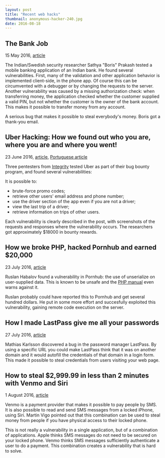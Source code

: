 ```yaml
---
layout: post
title: "Recent web hacks"
thumbnail: anonymous-hacker-240.jpg
date: 2016-08-18
---
```



## The Bank Job

15 May 2016, [article](https://boris.in/blog/2016/the-bank-job/)

The Indian/Swedish security researcher Sathya "Boris" Prakash tested a mobile banking application of an Indian bank. He found several vulnerabilities. First, many of the validation and other application behavior is implemented client-side, in the phone app. Of course this can be circumvented with a debugger or by changing the requests to the server. Another vulnerability was caused by a missing authorization check: when transferring money, the application checked whether the customer supplied a valid PIN, but not whether the customer is the owner of the bank account. This makes it possible to transfer money from any account.

A serious bug that makes it possible to steal everybody's money. Boris got a thank-you email.

## Uber Hacking: How we found out who you are, where you are and where you went!

23 June 2016, [article](https://labs.integrity.pt/articles/uber-hacking-how-we-found-out-who-you-are-where-you-are-and-where-you-went/), [Portuguese article](http://futurebehind.com/a-boleia-dos-bugs-da-uber/)

Three pentesters from [Integrity](https://www.integrity.pt/) tested Uber as part of their bug bounty program, and found several vulnerabilities:

It is possible to:
* brute-force promo codes;
* retrieve other users' email address and phone number;
* use the driver section of the app even if you are not a driver;
* view the last trip of a driver;
* retrieve information on trips of other users.

Each vulnerability is clearly described in the post, with screenshots of the requests and responses where the vulnerability occurs. The researchers got approximately $18000 in bounty rewards.

## How we broke PHP, hacked Pornhub and earned $20,000

23 July 2016, [article](https://www.evonide.com/how-we-broke-php-hacked-pornhub-and-earned-20000-dollar/)

Ruslan Habalov found a vulnerability in Pornhub: the use of unserialize on user-supplied data. This is known to be unsafe and the [PHP manual](http://php.net/unserialize) even warns against it.

Ruslan probably could have reported this to Pornhub and get several hundred dollars. He put in some more effort and succesfully exploited this vulnerability, gaining remote code execution on the server.

## How I made LastPass give me all your passwords

27 July 2016, [article](https://labs.detectify.com/2016/07/27/how-i-made-lastpass-give-me-all-your-passwords/)

Mathias Karlsson discovered a bug in the password manager LastPass. By using a specific URL you could make LastPass think that it was on another domain and it would autofill the credentials of that domain in a login form. This made it possible to steal credentials from users visiting your web page.

## How to steal $2,999.99 in less than 2 minutes with Venmo and Siri

1 August 2016, [article](http://www.martinvigo.com/steal-2999-99-minute-venmo-siri/)

Venmo is a payment provider that makes it possible to pay people by SMS. It is also possible to read and send SMS messages from a locked iPhone, using Siri. Martin Vigo pointed out that this combination can be used to steal money from people if you have physical access to their locked phone.

This is not really a vulnerability in a single application, but of a combination of applications. Apple thinks SMS messages do not need to be secured on your locked phone. Venmo thinks SMS messages sufficiently authenticate a user to do a payment. This combination creates a vulnerability that is hard to solve.
